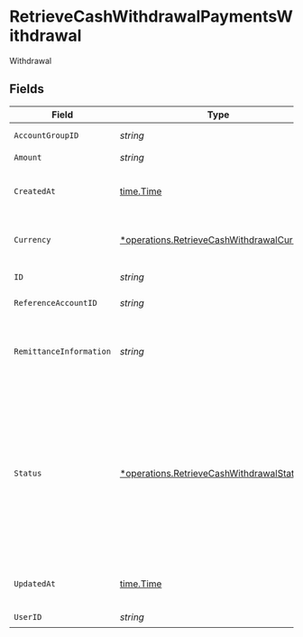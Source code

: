 # RetrieveCashWithdrawalPaymentsWithdrawal

Withdrawal


## Fields

| Field                                                                                                                                                                                                                       | Type                                                                                                                                                                                                                        | Required                                                                                                                                                                                                                    | Description                                                                                                                                                                                                                 |
| --------------------------------------------------------------------------------------------------------------------------------------------------------------------------------------------------------------------------- | --------------------------------------------------------------------------------------------------------------------------------------------------------------------------------------------------------------------------- | --------------------------------------------------------------------------------------------------------------------------------------------------------------------------------------------------------------------------- | --------------------------------------------------------------------------------------------------------------------------------------------------------------------------------------------------------------------------- |
| `AccountGroupID`                                                                                                                                                                                                            | *string*                                                                                                                                                                                                                    | :heavy_check_mark:                                                                                                                                                                                                          | Account group unique identifier.                                                                                                                                                                                            |
| `Amount`                                                                                                                                                                                                                    | *string*                                                                                                                                                                                                                    | :heavy_check_mark:                                                                                                                                                                                                          | N/A                                                                                                                                                                                                                         |
| `CreatedAt`                                                                                                                                                                                                                 | [time.Time](https://pkg.go.dev/time#Time)                                                                                                                                                                                   | :heavy_check_mark:                                                                                                                                                                                                          | Date and time when the resource was created. [RFC 3339-5](https://datatracker.ietf.org/doc/html/rfc3339#section-5.6), [ISO8601 UTC](https://www.iso.org/iso-8601-date-and-time-format.html)                                 |
| `Currency`                                                                                                                                                                                                                  | [*operations.RetrieveCashWithdrawalCurrency](../../models/operations/retrievecashwithdrawalcurrency.md)                                                                                                                     | :heavy_minus_sign:                                                                                                                                                                                                          | Alphabetic three-letter [ISO 4217](https://en.wikipedia.org/wiki/ISO_4217) currency code.<br/>* EUR - Euro                                                                                                                  |
| `ID`                                                                                                                                                                                                                        | *string*                                                                                                                                                                                                                    | :heavy_check_mark:                                                                                                                                                                                                          | Cash withdrawal unique identifier                                                                                                                                                                                           |
| `ReferenceAccountID`                                                                                                                                                                                                        | *string*                                                                                                                                                                                                                    | :heavy_check_mark:                                                                                                                                                                                                          | Reference account unique identifier.                                                                                                                                                                                        |
| `RemittanceInformation`                                                                                                                                                                                                     | *string*                                                                                                                                                                                                                    | :heavy_check_mark:                                                                                                                                                                                                          | Payment reference the end user will see in their bank statement for the corresponding credit transfer booking (“Verwendungszweck”)                                                                                          |
| `Status`                                                                                                                                                                                                                    | [*operations.RetrieveCashWithdrawalStatus](../../models/operations/retrievecashwithdrawalstatus.md)                                                                                                                         | :heavy_minus_sign:                                                                                                                                                                                                          | Status of the withdrawal<br/>* NEW - Withdrawal is created but not started processing.<br/>* PROCESSING - Withdrawal is in processing.<br/>* CONFIRMED - Withdrawal was successfully processed.<br/>* CANCELLED - Withdrawal was cancelled. |
| `UpdatedAt`                                                                                                                                                                                                                 | [time.Time](https://pkg.go.dev/time#Time)                                                                                                                                                                                   | :heavy_check_mark:                                                                                                                                                                                                          | Date and time when the resource was last updated. [RFC 3339-5](https://datatracker.ietf.org/doc/html/rfc3339#section-5.6), [ISO8601 UTC](https://www.iso.org/iso-8601-date-and-time-format.html)                            |
| `UserID`                                                                                                                                                                                                                    | *string*                                                                                                                                                                                                                    | :heavy_check_mark:                                                                                                                                                                                                          | User unique identifier.                                                                                                                                                                                                     |